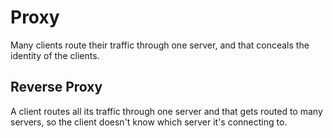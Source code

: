 # Proxy

Many clients route their traffic through one server, and that conceals the identity of the clients.

## Reverse Proxy

A client routes all its traffic through one server and that gets routed to many servers, so the client doesn't know which server it's connecting to.
